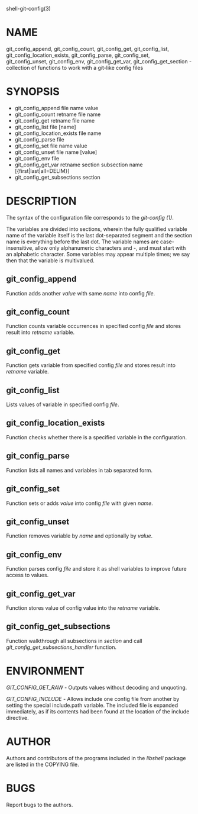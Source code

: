 shell-git-config(3)

# NAME

git_config_append, git_config_count, git_config_get, git_config_list,
git_config_location_exists, git_config_parse, git_config_set,
git_config_unset, git_config_env, git_config_get_var, git_config_get_section - collection
of functions to work with a git-like config files

# SYNOPSIS

- git_config_append file name value
- git_config_count retname file name
- git_config_get retname file name
- git_config_list file [name]
- git_config_location_exists file name
- git_config_parse file
- git_config_set file name value
- git_config_unset file name [value]
- git_config_env file
- git_config_get_var retname section subsection name [{first|last|all=DELIM}]
- git_config_get_subsections section

# DESCRIPTION
The syntax of the configuration file corresponds to the *git-config (1)*.

The variables are divided into sections, wherein the fully qualified variable name
of the variable itself is the last dot-separated segment and the section name is
everything before the last dot. The variable names are case-insensitive, allow only
alphanumeric characters and -, and must start with an alphabetic character.
Some variables may appear multiple times; we say then that the variable is multivalued.

## git_config_append
Function adds another *value* with same *name* into config *file*.

## git_config_count
Function counts variable occurrences in specified config *file* and stores result into *retname* variable.

## git_config_get
Function gets variable from specified config *file* and stores result into *retname* variable.

## git_config_list
Lists values of variable in specified config *file*.

## git_config_location_exists
Function checks whether there is a specified variable in the configuration.

## git_config_parse
Function lists all names and variables in tab separated form.

## git_config_set
Function sets or adds *value* into config *file* with given *name*.

## git_config_unset
Function removes variable by *name* and optionally by *value*.

## git_config_env
Function parses config *file* and store it as shell variables to improve future access to values.

## git_config_get_var
Function stores value of config value into the *retname* variable.

## git_config_get_subsections
Function walkthrough all subsections in *section* and call *git_config_get_subsections_handler* function.

# ENVIRONMENT

*GIT_CONFIG_GET_RAW* - Outputs values without decoding and unquoting.

*GIT_CONFIG_INCLUDE* - Allows include one config file from another by setting the special
include.path variable. The included file is expanded immediately, as if its contents had been
found at the location of the include directive.

# AUTHOR
Authors and contributors of the programs included in the *libshell* package are listed
in the COPYING file.

# BUGS
Report bugs to the authors.

